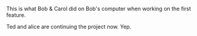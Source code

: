 This is what Bob & Carol did on Bob's computer when working on the first feature.

Ted and alice are continuing the project now. Yep.
